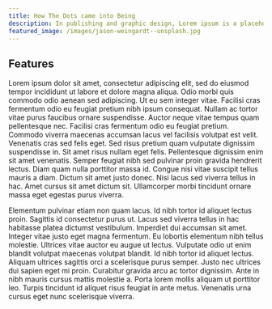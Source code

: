 ```yaml
---
title: How The Dots came into Being
description: In publishing and graphic design, Lorem ipsum is a placeholder text commonly used to...
featured_image: /images/jason-weingardt--unsplash.jpg
---
```


## Features

Lorem ipsum dolor sit amet, consectetur adipiscing elit, sed do eiusmod tempor incididunt ut labore et dolore magna aliqua. Odio morbi quis commodo odio aenean sed adipiscing. Ut eu sem integer vitae. Facilisi cras fermentum odio eu feugiat pretium nibh ipsum consequat. Nullam ac tortor vitae purus faucibus ornare suspendisse. Auctor neque vitae tempus quam pellentesque nec. Facilisi cras fermentum odio eu feugiat pretium. Commodo viverra maecenas accumsan lacus vel facilisis volutpat est velit. Venenatis cras sed felis eget. Sed risus pretium quam vulputate dignissim suspendisse in. Sit amet risus nullam eget felis. Pellentesque dignissim enim sit amet venenatis. Semper feugiat nibh sed pulvinar proin gravida hendrerit lectus. Diam quam nulla porttitor massa id. Congue nisi vitae suscipit tellus mauris a diam. Dictum sit amet justo donec. Nisi lacus sed viverra tellus in hac. Amet cursus sit amet dictum sit. Ullamcorper morbi tincidunt ornare massa eget egestas purus viverra.

Elementum pulvinar etiam non quam lacus. Id nibh tortor id aliquet lectus proin. Sagittis id consectetur purus ut. Lacus sed viverra tellus in hac habitasse platea dictumst vestibulum. Imperdiet dui accumsan sit amet. Integer vitae justo eget magna fermentum. Eu lobortis elementum nibh tellus molestie. Ultrices vitae auctor eu augue ut lectus. Vulputate odio ut enim blandit volutpat maecenas volutpat blandit. Id nibh tortor id aliquet lectus. Aliquam ultrices sagittis orci a scelerisque purus semper. Justo nec ultrices dui sapien eget mi proin. Curabitur gravida arcu ac tortor dignissim. Ante in nibh mauris cursus mattis molestie a. Porta lorem mollis aliquam ut porttitor leo. Turpis tincidunt id aliquet risus feugiat in ante metus. Venenatis urna cursus eget nunc scelerisque viverra.

